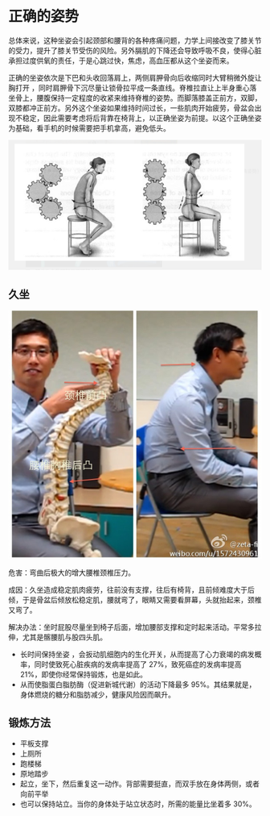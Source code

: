 

# 正确的姿势


总体来说，这种坐姿会引起颈部和腰背的各种疼痛问题，力学上间接改变了膝关节的受力，提升了膝关节受伤的风险。另外膈肌的下降还会导致呼吸不良，使得心脏承担过度供氧的责任，于是心跳过快，焦虑，高血压都从这个坐姿而来。

正确的坐姿依次是下巴和头收回落肩上，两侧肩胛骨向后收缩同时大臂稍微外旋让胸打开 ，同时肩胛骨下沉尽量让锁骨拉平成一条直线。脊椎拉直让上半身重心落坐骨上，腰腹保持一定程度的收紧来维持脊椎的姿势。而脚落膝盖正前方，双脚，双膝都冲正前方。另外这个坐姿如果维持时间过长，一些肌肉开始疲劳，骨盆会出现不稳定，因此需要考虑将后背靠在椅背上，以正确坐姿为前提。以这个正确坐姿为基础，看手机的时候需要把手机拿高，避免低头。

![](/assets/images/2022-07-10-22-05-56.png)

## 久坐

![](/assets/images/2022-07-10-22-06-47.png)

危害：弯曲后极大的增大腰椎颈椎压力。

成因：久坐造成稳定肌肉疲劳，往前没有支撑，往后有椅背，且前倾难度大于后倾，于是骨盆后倾放松稳定肌，腰就弯了，眼睛又需要看屏幕，头就抬起来，颈椎又弯了。

解决办法：坐时屁股尽量坐到椅子后面，增加腰部支撑和定时起来活动。平常多拉伸，尤其是髂腰肌与股四头肌。

* 长时间保持坐姿 ，会扳动肌细胞内的生化开关，从而提高了心力衰竭的病发概率，同时使致死心脏疾病的发病率提高了 27%，致死癌症的发病率提高 21%，即使你经常保持锻炼，也是如此。
* 从而使脂蛋白脂肪酶（促进新城代谢）的活动下降最多 95%。其结果就是，身体燃烧的糖分和脂肪减少，健康风险因而飙升。

## 锻炼方法

* 平板支撑
* 上厕所
* 跑楼梯
* 原地踏步
* 起立，坐下，然后重复这一动作。背部需要挺直，而双手放在身体两侧，或者向前平举
* 也可以保持站立。当你的身体处于站立状态时，所需的能量比坐着多 30%。